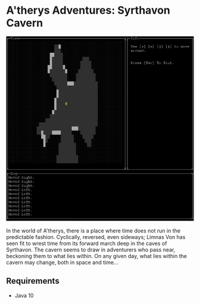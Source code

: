 # A'therys Adventures: Syrthavon Cavern

![](screenshot.png)

In the world of A'therys, there is a place where time does not run in
the predictable fashion. Cyclically, reversed, even sideways; Limnas Von
 has seen fit to wrest time from its forward march deep in the caves of
 Syrthavon. The cavern seems to draw in adventurers who pass near,
 beckoning them to what lies within. On any given day, what lies within
 the cavern may change, both in space and time...

## Requirements

* Java 10